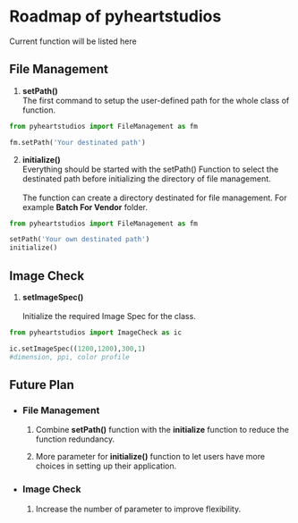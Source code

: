 # Roadmap of pyheartstudios

Current function will be listed here

<h2>File Management</h1>

1. **setPath()** <br>
The first command to setup the user-defined path for the whole class of function.

```python
from pyheartstudios import FileManagement as fm

fm.setPath('Your destinated path')
```

2. **initialize()**<br>Everything should be started with the setPath() Function to select the destinated path before initializing the directory of file management.<br><br>
The function can create a directory destinated for file management. For example **Batch For Vendor** folder.
```py 
from pyheartstudios import FileManagement as fm

setPath('Your own destinated path')
initialize()
``` 

## Image Check
1. **setImageSpec()**
<br><br>
Initialize the required Image Spec for the class.

```python
from pyheartstudios import ImageCheck as ic

ic.setImageSpec((1200,1200),300,1)
#dimension, ppi, color profile
```

## Future Plan

* ### File Management

    1. Combine **setPath()** function with the **initialize** function to reduce the function redundancy.

    2. More parameter for  **initialize()** function to let users have more choices in setting up their application.

* ### Image Check
    1. Increase the number of parameter to improve flexibility.
